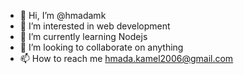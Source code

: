 - 👋 Hi, I’m @hmadamk
- 👀 I’m interested in web development
- 🌱 I’m currently learning Nodejs
- 💞️ I’m looking to collaborate on anything
- 📫 How to reach me hmada.kamel2006@gmail.com

<!---
hmadamk/hmadamk is a ✨ special ✨ repository because its `README.md` (this file) appears on your GitHub profile.
You can click the Preview link to take a look at your changes.
--->

